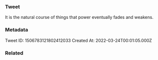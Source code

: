 ### Tweet
It is the natural course of things that power eventually fades and weakens.

### Metadata
Tweet ID: 1506783121802412033
Created At: 2022-03-24T00:01:05.000Z

### Related

